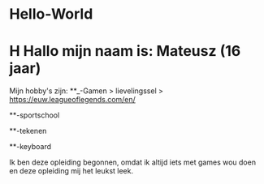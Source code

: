 # Hello-World

# H Hallo mijn naam is: Mateusz (16 jaar)

Mijn hobby's zijn: 
**_-Gamen > lievelingssel > https://euw.leagueoflegends.com/en/

**-sportschool

**-tekenen

**-keyboard


Ik ben deze opleiding begonnen, omdat ik altijd iets met games wou doen en deze opleiding mij het leukst leek.
